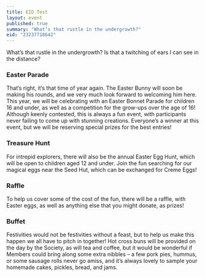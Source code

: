 ```yaml
---
title: EID Test
layout: event
published: true
summary: "What’s that rustle in the undergrowth?"
eid: "23237718642"
---
```


What’s that rustle in the undergrowth? Is that a twitching of ears I can see in the distance?

### Easter Parade

That’s right, it’s that time of year again. The Easter Bunny will soon be making his rounds, and we very much look forward to welcoming him here. This year, we will be celebrating with an Easter Bonnet Parade for children 16 and under, as well as a competition for the grow-ups over the age of 16! Although keenly contested, this is always a fun event, with participants never failing to come up with stunning creations. Everyone’s a winner at this event, but we will be reserving special prizes for the best entries!

### Treasure Hunt

For intrepid explorers, there will also be the annual Easter Egg Hunt, which will be open to children aged 12 and under. Join the fun searching for our magical eggs near the Seed Hut, which can be exchanged for Creme Eggs!

### Raffle

To help us cover some of the cost of the fun, there will be a raffle, with Easter eggs, as well as anything else that you might donate, as prizes!

### Buffet

Festivities would not be festivities without a feast, but to help us make this happen we all have to pitch in together! Hot cross buns will be provided on the day by the Society, as will tea and coffee, but it would be wonderful if Members could bring along some extra nibbles – a few pork pies, hummus, or some sausage rolls never go amiss, and it’s always lovely to sample your homemade cakes, pickles, bread, and jams.